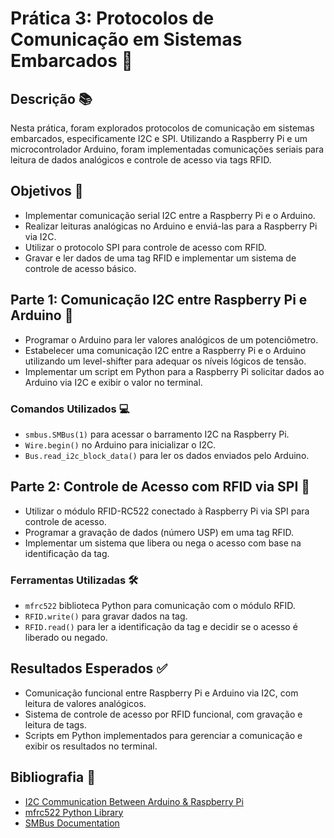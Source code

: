 # Prática 3: Protocolos de Comunicação em Sistemas Embarcados 🚀

## Descrição 📚
Nesta prática, foram explorados protocolos de comunicação em sistemas embarcados, especificamente I2C e SPI. Utilizando a Raspberry Pi e um microcontrolador Arduino, foram implementadas comunicações seriais para leitura de dados analógicos e controle de acesso via tags RFID.

## Objetivos 🎯
- Implementar comunicação serial I2C entre a Raspberry Pi e o Arduino.
- Realizar leituras analógicas no Arduino e enviá-las para a Raspberry Pi via I2C.
- Utilizar o protocolo SPI para controle de acesso com RFID.
- Gravar e ler dados de uma tag RFID e implementar um sistema de controle de acesso básico.

## Parte 1: Comunicação I2C entre Raspberry Pi e Arduino 🔄
- Programar o Arduino para ler valores analógicos de um potenciômetro.
- Estabelecer uma comunicação I2C entre a Raspberry Pi e o Arduino utilizando um level-shifter para adequar os níveis lógicos de tensão.
- Implementar um script em Python para a Raspberry Pi solicitar dados ao Arduino via I2C e exibir o valor no terminal.

### Comandos Utilizados 💻
- `smbus.SMBus(1)` para acessar o barramento I2C na Raspberry Pi.
- `Wire.begin()` no Arduino para inicializar o I2C.
- `Bus.read_i2c_block_data()` para ler os dados enviados pelo Arduino.

## Parte 2: Controle de Acesso com RFID via SPI 🔐
- Utilizar o módulo RFID-RC522 conectado à Raspberry Pi via SPI para controle de acesso.
- Programar a gravação de dados (número USP) em uma tag RFID.
- Implementar um sistema que libera ou nega o acesso com base na identificação da tag.

### Ferramentas Utilizadas 🛠️
- `mfrc522` biblioteca Python para comunicação com o módulo RFID.
- `RFID.write()` para gravar dados na tag.
- `RFID.read()` para ler a identificação da tag e decidir se o acesso é liberado ou negado.

## Resultados Esperados ✅
- Comunicação funcional entre Raspberry Pi e Arduino via I2C, com leitura de valores analógicos.
- Sistema de controle de acesso por RFID funcional, com gravação e leitura de tags.
- Scripts em Python implementados para gerenciar a comunicação e exibir os resultados no terminal.

## Bibliografia 📖
- [I2C Communication Between Arduino & Raspberry Pi](https://dronebotworkshop.com/i2c-arduino-raspberry-pi/)
- [mfrc522 Python Library](https://pypi.org/project/mfrc522-python/)
- [SMBus Documentation](https://buildmedia.readthedocs.org/media/pdf/smbus2/latest/smbus2.pdf)